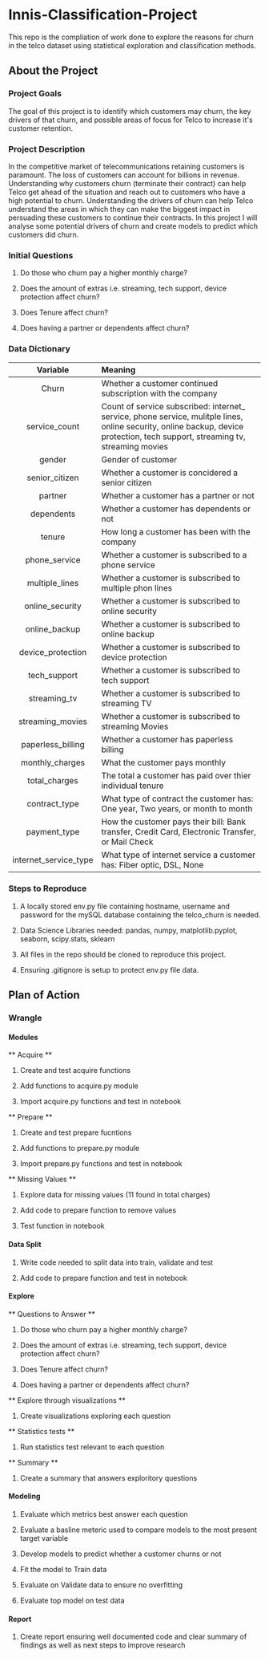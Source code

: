 # Innis-Classification-Project

This repo is the compliation of work done to explore the reasons for churn in the telco dataset using statistical exploration and classification methods. 

## About the Project

### Project Goals

The goal of this project is to identify which customers may churn, the key drivers of that churn, and possible areas of focus for Telco to increase it's customer retention.

### Project Description

In the competitive market of telecommunications retaining customers is paramount. The loss of customers can account for billions in revenue. Understanding why customers churn (terminate their contract) can help Telco get ahead of the situation and reach out to customers who have a high potential to churn. Understanding the drivers of churn can help Telco understand the areas in which they can make the biggest impact in persuading these customers to continue their contracts. In this project I will analyse some potential drivers of churn and create models to predict which customers did churn.  

### Initial Questions

1) Do those who churn pay a higher monthly charge?

2) Does the amount of extras i.e. streaming, tech support, device protection affect churn?

3) Does Tenure affect churn?

4) Does having a partner or dependents affect churn?

### Data Dictionary

Variable | Meaning |
:-: | :-- |
Churn | Whether a customer continued subscription with the company
service_count | Count of service subscribed: internet_ service, phone service, mulitple lines, online security, online backup, device protection, tech support, streaming tv, streaming movies
gender | Gender of customer
senior_citizen | Whether a customer is concidered a senior citizen
partner | Whether a customer has a partner or not
dependents | Whether a customer has dependents or not
tenure | How long a customer has been with the company
phone_service | Whether a customer is subscribed to a phone service
multiple_lines | Whether a customer is subscribed to multiple phon lines
online_security | Whether a customer is subscribed to online security
online_backup | Whether a customer is subscribed to online backup
device_protection | Whether a customer is subscribed to device protection
tech_support | Whether a customer is subscribed to tech support
streaming_tv | Whether a customer is subscribed to streaming TV
streaming_movies | Whether a customer is subscribed to streaming Movies
paperless_billing | Whether a customer has paperless billing
monthly_charges | What the customer pays monthly
total_charges | The total a customer has paid over thier individual tenure
contract_type | What type of contract the customer has: One year, Two years, or month to month
payment_type | How the customer pays their bill: Bank transfer, Credit Card, Electronic Transfer, or Mail Check
internet_service_type | What type of internet service a customer has: Fiber optic, DSL, None

### Steps to Reproduce

1. A locally stored env.py file containing hostname, username and password for the mySQL database containing the telco_churn is needed.

2. Data Science Libraries needed: pandas, numpy, matplotlib.pyplot, seaborn, scipy.stats, sklearn

3. All files in the repo should be cloned to reproduce this project.

4. Ensuring .gitignore is setup to protect env.py file data.

## Plan of Action

### Wrangle

#### Modules

** Acquire **

1) Create and test acquire functions

2) Add functions to acquire.py module

3) Import acquire.py functions and test in notebook

** Prepare **

1) Create and test prepare fucntions

2) Add functions to prepare.py module

3) Import prepare.py functions and test in notebook

** Missing Values **

1) Explore data for missing values (11 found in total charges)

2) Add code to prepare function to remove values

3) Test function in notebook

#### Data Split

1) Write code needed to split data into train, validate and test

2) Add code to prepare function and test in notebook

#### Explore

** Questions to Answer **

1) Do those who churn pay a higher monthly charge?

2) Does the amount of extras i.e. streaming, tech support, device protection affect churn?

3) Does Tenure affect churn?

4) Does having a partner or dependents affect churn?

** Explore through visualizations ** 

1) Create visualizations exploring each question

** Statistics tests **

1) Run statistics test relevant to each question

** Summary ** 

1) Create a summary that answers exploritory questions

#### Modeling

1) Evaluate which metrics best answer each question

2) Evaluate a basline meteric used to compare models to the most present target variable

3) Develop models to predict whether a customer churns or not

4) Fit the model to Train data

5) Evaluate on Validate data to ensure no overfitting

6) Evaluate top model on test data

#### Report

1) Create report ensuring well documented code and clear summary of findings as well as next steps to improve research
